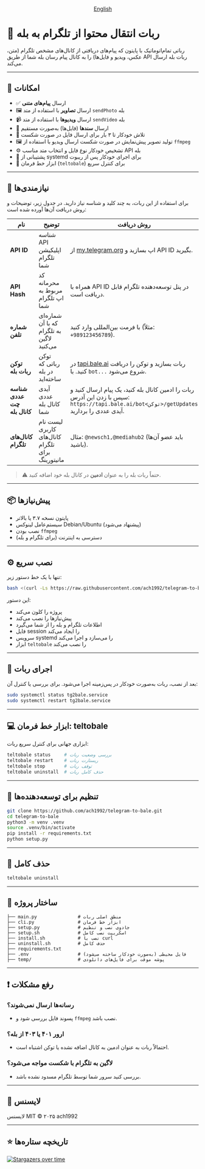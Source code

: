 <p align="center">
 <a href="./README.fa.md">
   English
 </a>
</p>

# 🤖 ربات انتقال محتوا از تلگرام به بله

رباتی تمام‌اتوماتیک با پایتون که پیام‌های دریافتی از کانال‌های مشخص تلگرام (متن، عکس، ویدیو و فایل‌ها) را به کانال پیام رسان بله شما از طریق API ربات بله ارسال می‌کند.

---

## 🚀 امکانات

- ✅ ارسال **پیام‌های متنی**
- 🖼 ارسال **تصاویر** با استفاده از متد `sendPhoto` بله
- 📹 ارسال **ویدیوها** با استفاده از متد `sendVideo` بله
- 📄 ارسال **سندها** (فایل‌ها) به‌صورت مستقیم
- 🔁 تلاش خودکار تا ۳ بار برای ارسال فایل در صورت شکست
- 🖼 تولید تصویر پیش‌نمایش در صورت شکست ارسال ویدیو با استفاده از `ffmpeg`
- ⚙️ تشخیص خودکار نوع فایل و انتخاب متد مناسب API بله
- 📡 پشتیبانی از systemd برای اجرای خودکار پس از ریبوت
- 🧰 ابزار خط فرمان (`teltobale`) برای کنترل سریع

---

## 🔑 نیازمندی‌ها

برای استفاده از این ربات، به چند کلید و شناسه نیاز دارید. در جدول زیر، توضیحات و روش دریافت آن‌ها آورده شده است:

| نام | توضیح | روش دریافت |
|-----|-------|------------|
| **API ID** | شناسه API اپلیکیشن تلگرام شما | از [my.telegram.org](https://my.telegram.org/auth) اپ بسازید و API ID بگیرید. |
| **API Hash** | کد محرمانه مربوط به اپ تلگرام شما | همراه با API ID در پنل توسعه‌دهنده تلگرام قابل دریافت است. |
| **شماره تلفن** | شماره‌ای که با آن به تلگرام لاگین می‌کنید | با فرمت بین‌المللی وارد کنید (مثلاً: ‎`+989123456789`). |
| **توکن ربات بله** | توکن رباتی که در بله ساخته‌اید | در [tapi.bale.ai](https://tapi.bale.ai) ربات بسازید و توکن را دریافت کنید. با `bot...` شروع می‌شود. |
| **شناسه عددی چت کانال بله** | آیدی عددی کانال بله شما | ربات را ادمین کانال بله کنید، یک پیام ارسال کنید و سپس با زدن این آدرس: `https://tapi.bale.ai/bot<توکن>/getUpdates` آیدی عددی را بردارید. |
| **کانال‌های تلگرام** | لیست نام کاربری کانال‌های تلگرام برای مانیتورینگ | مثال: `@newsch1,@mediahub2` (باید عضو آن‌ها باشید). |

> ⚠️ حتماً ربات بله را به عنوان **ادمین** در کانال بله خود اضافه کنید.

---

## 📦 پیش‌نیازها

- پایتون نسخه ۳.۷ یا بالاتر
- سیستم‌عامل لینوکس Debian/Ubuntu (پیشنهاد می‌شود)
- نصب بودن `ffmpeg`
- دسترسی به اینترنت (برای تلگرام و بله)

---

## ⚙️ نصب سریع

تنها با یک خط دستور زیر:

```bash
bash <(curl -Ls https://raw.githubusercontent.com/ach1992/telegram-to-bale/main/install.sh)
```

این دستور:

- پروژه را کلون می‌کند
- پیش‌نیازها را نصب می‌کند
- اطلاعات تلگرام و بله را از شما می‌گیرد
- فایل session را ایجاد می‌کند
- سرویس systemd را می‌سازد و اجرا می‌کند
- ابزار `teltobale` را نصب می‌کند

---

## 🔁 اجرای ربات

بعد از نصب، ربات به‌صورت خودکار در پس‌زمینه اجرا می‌شود. برای بررسی یا کنترل آن:

```bash
sudo systemctl status tg2bale.service
sudo systemctl restart tg2bale.service
```

---

## 💻 ابزار خط فرمان: teltobale

ابزاری جهانی برای کنترل سریع ربات:

```bash
teltobale status     # بررسی وضعیت ربات
teltobale restart    # ریستارت ربات
teltobale stop       # توقف ربات
teltobale uninstall  # حذف کامل ربات
```

---

## 🧪 تنظیم برای توسعه‌دهنده‌ها

```bash
git clone https://github.com/ach1992/telegram-to-bale.git
cd telegram-to-bale
python3 -m venv .venv
source .venv/bin/activate
pip install -r requirements.txt
python setup.py
```

---

## 🧼 حذف کامل

```bash
teltobale uninstall
```

---

## 📁 ساختار پروژه

```
├── main.py               # منطق اصلی ربات
├── cli.py                # ابزار خط فرمان
├── setup.py              # جادوی نصب و تنظیم
├── setup.sh              # اسکریپت نصب کامل
├── install.sh            # نصب با curl
├── uninstall.sh          # حذف کامل
├── requirements.txt
├── .env                  # فایل محیطی (به‌صورت خودکار ساخته می‌شود)
├── temp/                 # پوشه موقت برای فایل‌های دانلودی
```

---

## ❗ رفع مشکلات

### رسانه‌ها ارسال نمی‌شوند؟
- پسوند فایل بررسی شود و `ffmpeg` نصب باشد.

### ارور ۴۰۱ یا ۴۰۳ از بله؟
- احتمالاً ربات به عنوان ادمین به کانال اضافه نشده یا توکن اشتباه است.

### لاگین به تلگرام با شکست مواجه می‌شود؟
- بررسی کنید سرور شما توسط تلگرام مسدود نشده باشد.

---

## 📃 لایسنس

لایسنس MIT © ۲۰۲۵ ach1992

---

## ⭐ تاریخچه ستاره‌ها

[![Stargazers over time](https://starchart.cc/ach1992/telegram-to-bale.svg)](https://starchart.cc/ach1992/telegram-to-bale)
